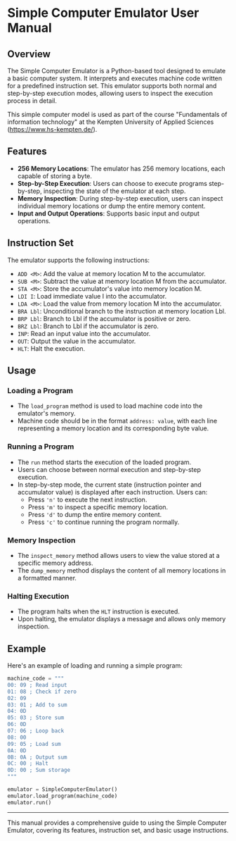 # Simple Computer Emulator User Manual

## Overview
The Simple Computer Emulator is a Python-based tool designed to emulate a basic computer system. It interprets and executes machine code written for a predefined instruction set. This emulator supports both normal and step-by-step execution modes, allowing users to inspect the execution process in detail.

This simple computer model is used as part of the course "Fundamentals of information technology" at the Kempten University of Applied Sciences (https://www.hs-kempten.de/).

## Features
- **256 Memory Locations**: The emulator has 256 memory locations, each capable of storing a byte.
- **Step-by-Step Execution**: Users can choose to execute programs step-by-step, inspecting the state of the emulator at each step.
- **Memory Inspection**: During step-by-step execution, users can inspect individual memory locations or dump the entire memory content.
- **Input and Output Operations**: Supports basic input and output operations.

## Instruction Set
The emulator supports the following instructions:
- `ADD <M>`: Add the value at memory location M to the accumulator.
- `SUB <M>`: Subtract the value at memory location M from the accumulator.
- `STA <M>`: Store the accumulator's value into memory location M.
- `LDI I`: Load immediate value I into the accumulator.
- `LDA <M>`: Load the value from memory location M into the accumulator.
- `BRA Lbl`: Unconditional branch to the instruction at memory location Lbl.
- `BRP Lbl`: Branch to Lbl if the accumulator is positive or zero.
- `BRZ Lbl`: Branch to Lbl if the accumulator is zero.
- `INP`: Read an input value into the accumulator.
- `OUT`: Output the value in the accumulator.
- `HLT`: Halt the execution.

## Usage

### Loading a Program
- The `load_program` method is used to load machine code into the emulator's memory.
- Machine code should be in the format `address: value`, with each line representing a memory location and its corresponding byte value.

### Running a Program
- The `run` method starts the execution of the loaded program.
- Users can choose between normal execution and step-by-step execution.
- In step-by-step mode, the current state (instruction pointer and accumulator value) is displayed after each instruction. Users can:
  - Press `'n'` to execute the next instruction.
  - Press `'m'` to inspect a specific memory location.
  - Press `'d'` to dump the entire memory content.
  - Press `'c'` to continue running the program normally.

### Memory Inspection
- The `inspect_memory` method allows users to view the value stored at a specific memory address.
- The `dump_memory` method displays the content of all memory locations in a formatted manner.

### Halting Execution
- The program halts when the `HLT` instruction is executed.
- Upon halting, the emulator displays a message and allows only memory inspection.

## Example
Here's an example of loading and running a simple program:

```python
machine_code = """
00: 09 ; Read input
01: 08 ; Check if zero
02: 09
03: 01 ; Add to sum
04: 0D
05: 03 ; Store sum
06: 0D
07: 06 ; Loop back
08: 00
09: 05 ; Load sum
0A: 0D
0B: 0A ; Output sum
0C: 00 ; Halt
0D: 00 ; Sum storage
"""

emulator = SimpleComputerEmulator()
emulator.load_program(machine_code)
emulator.run()
```

---

This manual provides a comprehensive guide to using the Simple Computer Emulator, covering its features, instruction set, and basic usage instructions.
